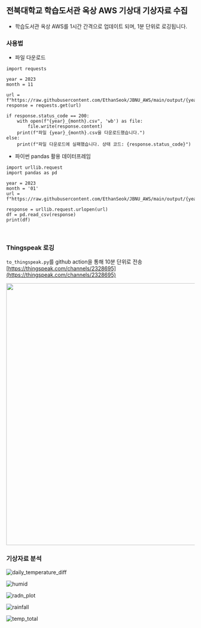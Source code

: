 ## 전북대학교 학습도서관 옥상 AWS 기상대 기상자료 수집


* 학습도서관 옥상 AWS를 1시간 간격으로 업데이트 되며, 1분 단위로 로깅됩니다.

### 사용법

* 파일 다운로드
```
import requests

year = 2023
month = 11

url = f"https://raw.githubusercontent.com/EthanSeok/JBNU_AWS/main/output/{year}_{month}.csv"
response = requests.get(url)

if response.status_code == 200:
    with open(f"{year}_{month}.csv", 'wb') as file:
        file.write(response.content)
    print(f"파일 {year}_{month}.csv을 다운로드했습니다.")
else:
    print(f"파일 다운로드에 실패했습니다. 상태 코드: {response.status_code}")

```

* 파이썬 pandas 활용 데이터프레임
```
import urllib.request
import pandas as pd

year = 2023
month = '01'
url = f"https://raw.githubusercontent.com/EthanSeok/JBNU_AWS/main/output/{year}_{month}.csv"

response = urllib.request.urlopen(url)
df = pd.read_csv(response)
print(df)
```

<br>

### Thingspeak 로깅

`to_thingspeak.py`를 github action을 통해 10분 단위로 전송  
[https://thingspeak.com/channels/2328695](https://thingspeak.com/channels/2328695)

<img src="https://github.com/EthanSeok/JBNU_AWS/assets/93086581/0a3c7c23-9293-4673-ba89-2d93b643e102" height="700">


<br>

### 기상자료 분석
![daily_temperature_diff](https://github.com/EthanSeok/JBNU_AWS/assets/93086581/86df1af9-0af5-4250-9664-afa2abfc1c85)

![humid](https://github.com/EthanSeok/JBNU_AWS/assets/93086581/6e20d239-5861-4916-ac31-02a14c3f042e)

![radn_plot](https://github.com/EthanSeok/JBNU_AWS/assets/93086581/505e9f9b-a447-4ff1-98c7-8a39c5a48a14)

![rainfall](https://github.com/EthanSeok/JBNU_AWS/assets/93086581/ec77fcb9-0c62-4af8-9249-ac0dad7c1554)

![temp_total](https://github.com/EthanSeok/JBNU_AWS/assets/93086581/84f59cb0-9734-4b0e-a2c8-c3906a7b1e8f)
